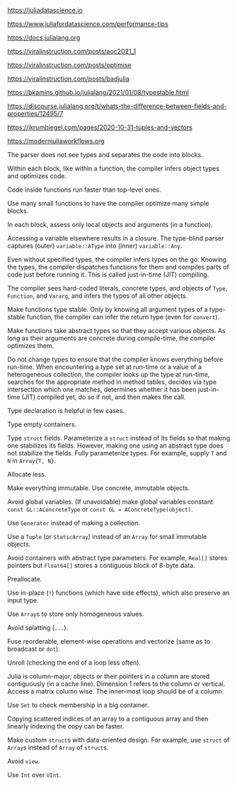 https://juliadatascience.io

https://www.juliafordatascience.com/performance-tips

https://docs.julialang.org

https://viralinstruction.com/posts/aoc2021_1

https://viralinstruction.com/posts/optimise

https://viralinstruction.com/posts/badjulia

https://bkamins.github.io/julialang/2021/01/08/typestable.html

https://discourse.julialang.org/t/whats-the-difference-between-fields-and-properties/12495/7

https://jkrumbiegel.com/pages/2020-10-31-tuples-and-vectors

https://modernjuliaworkflows.org

The parser does not see types and separates the code into blocks.

Within each block, like within a function, the compiler infers object types and optimizes code.

Code inside functions run faster than top-level ones.

Use many small functions to have the compiler optimize many simple blocks.

In each block, assess only local objects and arguments (in a function).

Accessing a variable elsewhere results in a closure.
The type-blind parser captures (outer) `variable::AType` into (inner) `variable::Any`.

Even without specified types, the compiler infers types on the go.
Knowing the types, the compiler dispatches functions for them and compiles parts of code just before running it.
This is called just-in-time (JIT) compiling.

The compiler sees hard-coded literals, concrete types, and objects of `Type`, `Function`, and `Vararg`, and infers the types of all other objects.

Make functions type stable.
Only by knowing all argument types of a type-stable function, the compiler can infer the return type (even for `convert`).

Make functions take abstract types so that they accept various objects.
As long as their arguments are concrete during compile-time, the compiler optimizes them.

Do not change types to ensure that the compiler knows everything before run-time.
When encountering a type set at run-time or a value of a heterogeneous collection, the compiler looks up the type at run-time, searches for the appropriate method in method tables, decides via type intersection which one matches, determines whether it has been just-in-time (JIT) compiled yet, do so if not, and then makes the call.

Type declaration is helpful in few cases.

Type empty containers.

Type `struct` fields.
Parameterize a `struct` instead of its fields so that making one stabilizes its fields.
However, making one using an abstract type does not stabilize the fields.
Fully parameterize types.
For example, supply `T` and `N` in `Array{T, N}`.

Allocate less.

Make everything immutable.
Use concrete, immutable objects.

Avoid global variables.
(If unavoidable) make global variables constant `const GL::AConcreteType` or `const GL = AConcreteType(object)`.

Use `Generator` instead of making a collection.

Use a `Tuple` (or `StaticArray`) instead of an `Array` for small immutable objects.

Avoid containers with abstract type parameters.
For example, `Real[]` stores pointers but `Float64[]` stores a contiguous block of 8-byte data.

Preallocate.

Use in-place (`!`) functions (which have side effects), which also preserve an input type.

Use `Array`s to store only homogeneous values.

Avoid splatting (`...`).

Fuse reorderable, element-wise operations and vectorize (same as to broadcast or `dot`).

Unroll (checking the end of a loop less often).

Julia is column-major, objects or their pointers in a column are stored contiguously (in a cache line).
Dimension 1 refers to the column or vertical.
Access a matrix column wise.
The inner-most loop should be of a column.

Use `Set` to check membership in a big container.

Copying scattered indices of an array to a contiguous array and then linearly indexing the copy can be faster.

Make custom `struct`s with data-oriented design.
For example, use `struct` of `Array`s instead of `Array` of `struct`s.

Avoid `view`.

Use `Int` over `UInt`.
